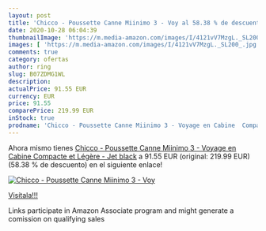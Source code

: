 ```yaml
---
layout: post
title: 'Chicco - Poussette Canne Miinimo 3 - Voy al 58.38 % de descuento'
date: 2020-10-28 06:04:39
thumbnailImage: 'https://m.media-amazon.com/images/I/4121vV7MzgL._SL200_.jpg'
images: [ 'https://m.media-amazon.com/images/I/4121vV7MzgL._SL200_.jpg' ]
comments: true
category: ofertas
author: ring
slug: B07ZDMG1WL
description:
actualPrice: 91.55 EUR
currency: EUR
price: 91.55
comparePrice: 219.99 EUR
inStock: true
prodname: 'Chicco - Poussette Canne Miinimo 3 - Voyage en Cabine  Compacte et Légère - Jet black'
---
```


Ahora mismo tienes [Chicco - Poussette Canne Miinimo 3 - Voyage en Cabine  Compacte et Légère - Jet black](https://www.amazon.fr/dp/B07ZDMG1WL/?tag=tolees0d-21) a 91.55 EUR (original: 219.99 EUR) (58.38 %  de descuento) en el siguiente enlace!

[![Chicco - Poussette Canne Miinimo 3 - Voy](https://m.media-amazon.com/images/I/4121vV7MzgL._SL200_.jpg)](https://www.amazon.fr/dp/B07ZDMG1WL/?tag=tolees0d-21)

[Visítala!!!](https://www.amazon.fr/dp/B07ZDMG1WL/?tag=tolees0d-21)

Links participate in Amazon Associate program and might generate a comission on qualifying sales
